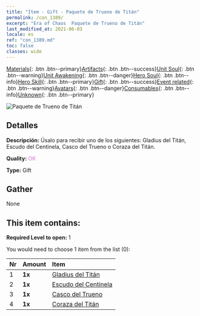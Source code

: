 ```yaml
---
title: "Item - Gift - Paquete de Trueno de Titán"
permalink: /con_1389/
excerpt: "Era of Chaos  Paquete de Trueno de Titán"
last_modified_at: 2021-06-03
locale: es
ref: "con_1389.md"
toc: false
classes: wide
---
```

 [Materials](/ItemsES/){: .btn .btn--primary}[Artifacts](/ItemsES/Artifacts/){: .btn .btn--success}[Unit Soul](/ItemsES/UnitSoul/){: .btn .btn--warning}[Unit Awakening](/ItemsES/UnitAwakening/){: .btn .btn--danger}[Hero Soul](/ItemsES/HeroSoul/){: .btn .btn--info}[Hero Skill](/ItemsES/HeroSkill/){: .btn .btn--primary}[Gift](/ItemsES/Gift/){: .btn .btn--success}[Event related](/ItemsES/Events/){: .btn .btn--warning}[Avatars](/ItemsES/Avatars/){: .btn .btn--danger}[Consumables](/ItemsES/Consumables/){: .btn .btn--info}[Unknown](/ItemsES/Unknown/){: .btn .btn--primary}

 ![Paquete de Trueno de Titán](/images/t/i_907003.png)

## Detalles
 **Descripción:** Úsalo para recibir uno de los siguientes: Gladius del Titán, Escudo del Centinela, Casco del Trueno o Coraza del Titán.

 **Quality:** <span style="color: #DA70D6">OK</span>

 **Type:** Gift

## Gather

  None

## This item contains:

 **Required Level to open:** 1

 You would need to choose 1 item from the list (0):

  | Nr | Amount |     Item    |
  |:---|:-------|:------------|
  | 1 |  **1x** | [Gladius del Titán](/ItemsES/art_156/) |  | 
  | 2 |  **1x** | [Escudo del Centinela](/ItemsES/art_157/) |  | 
  | 3 |  **1x** | [Casco del Trueno](/ItemsES/art_158/) |  | 
  | 4 |  **1x** | [Coraza del Titán](/ItemsES/art_159/) |  | 

